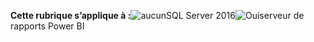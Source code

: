 **Cette rubrique s’applique à :**![aucun](media/no.png)SQL Server 2016![Oui](media/yes.png)serveur de rapports Power BI